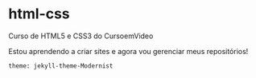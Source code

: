 # html-css

Curso de HTML5 e CSS3 do CursoemVideo

Estou aprendendo a criar sites e agora vou gerenciar meus repositórios!

`theme: jekyll-theme-Modernist`
